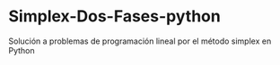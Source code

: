 # Simplex-Dos-Fases-python
Solución a problemas de programación lineal por el método simplex en Python
